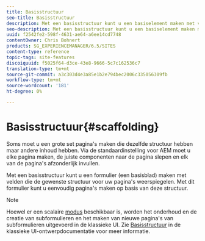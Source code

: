 ```yaml
---
title: Basisstructuur
seo-title: Basisstructuur
description: Met een basisstructuur kunt u een basiselement maken met velden die de gewenste structuur voor uw pagina's weerspiegelen. Met dit formulier kunt u eenvoudig pagina's maken op basis van deze structuur
seo-description: Met een basisstructuur kunt u een basiselement maken met velden die de gewenste structuur voor uw pagina's weerspiegelen. Met dit formulier kunt u eenvoudig pagina's maken op basis van deze structuur
uuid: f2542fe2-598f-4631-ae64-a6ee14cd7748
contentOwner: Chris Bohnert
products: SG_EXPERIENCEMANAGER/6.5/SITES
content-type: reference
topic-tags: site-features
discoiquuid: f5025f64-d3ce-43e8-9666-5c7c162536c7
translation-type: tm+mt
source-git-commit: a3c303d4e3a85e1b2e794bec2006c335056309fb
workflow-type: tm+mt
source-wordcount: '181'
ht-degree: 0%

---
```



# Basisstructuur{#scaffolding}

Soms moet u een grote set pagina&#39;s maken die dezelfde structuur hebben maar andere inhoud hebben. Via de standaardinstelling voor AEM moet u elke pagina maken, de juiste componenten naar de pagina slepen en elk van de pagina&#39;s afzonderlijk invullen.

Met een basisstructuur kunt u een formulier (een basisblad) maken met velden die de gewenste structuur voor uw pagina&#39;s weerspiegelen. Met dit formulier kunt u eenvoudig pagina&#39;s maken op basis van deze structuur.

>[!NOTE]
>
>Hoewel er een scalaire [modus](/help/sites-authoring/author-environment-tools.md#page-modes) beschikbaar is, worden het onderhoud en de creatie van subformulieren en het maken van nieuwe pagina&#39;s van subformulieren uitgevoerd in de klassieke UI. Zie [Basisstructuur](/help/sites-classic-ui-authoring/classic-feature-scaffolding.md) in de klassieke UI-ontwerpdocumentatie voor meer informatie.


